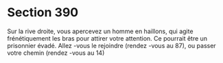 # Section 390

Sur la rive droite, vous apercevez un homme en haillons, qui agite
frénétiquement les bras pour attirer votre attention. Ce pourrait être
un prisonnier évadé. Allez -vous le rejoindre (rendez -vous au 87),
ou passer votre chemin (rendez -vous au  14)
